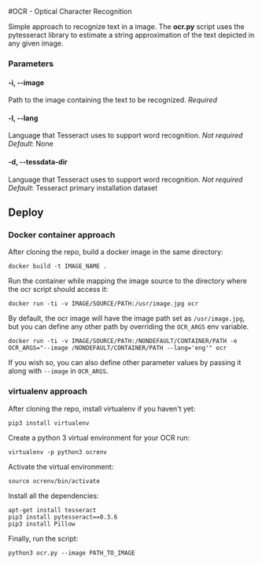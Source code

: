 #OCR - Optical Character Recognition

Simple approach to recognize text in a image. 
The **ocr.py** script uses the pytesseract library to estimate a string approximation of the text depicted in any given image.

### Parameters
#### -i, --image
Path to the image containing the text to be recognized.
*Required* 

#### -l, --lang
Language that Tesseract uses to support word recognition.
*Not required*
*Default*: None

#### -d, --tessdata-dir
Language that Tesseract uses to support word recognition.
*Not required*
*Default*: Tesseract primary installation dataset

## Deploy

### Docker container approach

After cloning the repo, build a docker image in the same directory:
```
docker build -t IMAGE_NAME .
```

Run the container while mapping the image source to the directory where the ocr script should access it:
```
docker run -ti -v IMAGE/SOURCE/PATH:/usr/image.jpg ocr
```

By default, the ocr image will have the image path set as `/usr/image.jpg`, but you can define any other path by overriding the `OCR_ARGS` env variable.
```
docker run -ti -v IMAGE/SOURCE/PATH:/NONDEFAULT/CONTAINER/PATH -e OCR_ARGS="--image /NONDEFAULT/CONTAINER/PATH --lang='eng'" ocr
```
If you wish so, you can also define other parameter values by passing it along with `--image` in `OCR_ARGS`.

### virtualenv approach

After cloning the repo, install virtualenv if you haven't yet:
```
pip3 install virtualenv
```

Create a python 3 virtual environment for your OCR run:
```
virtualenv -p python3 ocrenv
```

Activate the virtual environment:
```
source ocrenv/bin/activate
```

Install all the dependencies:

```
apt-get install tesseract
pip3 install pytesseract==0.3.6
pip3 install Pillow
```

Finally, run the script:
```
python3 ocr.py --image PATH_TO_IMAGE
```
